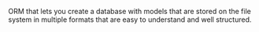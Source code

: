 ORM that lets you create a database with models that are stored on the file system in multiple formats that are easy to understand and well structured.
